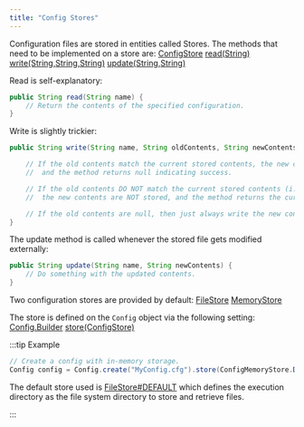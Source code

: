 ```yaml
---
title: "Config Stores"
---
```


Configuration files are stored in entities called Stores.
The methods that need to be implemented on a store are:
<tree>
<node-0><java-class>[ConfigStore]({{API_DOCS}}/org/apache/juneau/config/store/ConfigStore.html)</java-class></node-0>
<node-1><java-method>[read(String)]({{API_DOCS}}/org/apache/juneau/config/store/ConfigStore.html#read(String))</java-method></node-1>
<node-1><java-method>[write(String,String,String)]({{API_DOCS}}/org/apache/juneau/config/store/ConfigStore.html#write(String,String,String))</java-method></node-1>
<node-1><java-method>[update(String,String)]({{API_DOCS}}/org/apache/juneau/config/store/ConfigStore.html#update(String,String))</java-method></node-1>
</tree>

Read is self-explanatory:

```java
public String read(String name) {
    // Return the contents of the specified configuration.
}
```


Write is slightly trickier:

```java
public String write(String name, String oldContents, String newContents) {

    // If the old contents match the current stored contents, the new contents will get stored,
    //	and the method returns null indicating success.

    // If the old contents DO NOT match the current stored contents (i.e. it was modified in some way),
    //	the new contents are NOT stored, and the method returns the current stored contents.

    // If the old contents are null, then just always write the new contents.
}
```


The update method is called whenever the stored file gets modified externally:

```java
public String update(String name, String newContents) {
    // Do something with the updated contents.
}
```


Two configuration stores are provided by default:
<tree>
<node-0><java-class>[FileStore]({{API_DOCS}}/org/apache/juneau/config/store/FileStore.html)</java-class></node-0>
<node-0><java-class>[MemoryStore]({{API_DOCS}}/org/apache/juneau/config/store/MemoryStore.html)</java-class></node-0>
</tree>

The store is defined on the `Config` object via the following setting:
<tree>
<node-0><java-class>[Config.Builder]({{API_DOCS}}/org/apache/juneau/config/Config/Builder.html)</java-class></node-0>
<node-1><java-method>[store(ConfigStore)]({{API_DOCS}}/org/apache/juneau/config/Config/Builder.html#store(ConfigStore))</java-method></node-1>
</tree>

:::tip Example


```java
// Create a config with in-memory storage.
Config config = Config.create("MyConfig.cfg").store(ConfigMemoryStore.DEFAULT).build();
```


The default store used is [FileStore#DEFAULT]({{API_DOCS}}/org/apache/juneau/config/store/FileStore.html#DEFAULT) which defines
the execution directory as the file system directory to store and retrieve files.

:::

